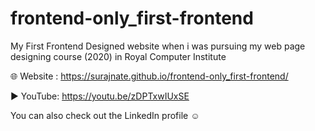 # frontend-only_first-frontend
My First Frontend Designed website when i was pursuing my web page designing course (2020) in Royal Computer Institute

🌐 Website : https://surajnate.github.io/frontend-only_first-frontend/

▶️ YouTube: https://youtu.be/zDPTxwIUxSE

You can also check out the LinkedIn profile ☺️ 
